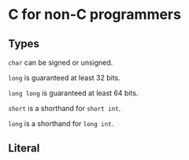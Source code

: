 # C for non-C programmers

## Types

`char` can be signed or unsigned.

`long` is guaranteed at least 32 bits.

`long long` is guaranteed at least 64 bits.

`short` is a shorthand for `short int`.

`long` is a shorthand for `long int`.

## Literal
